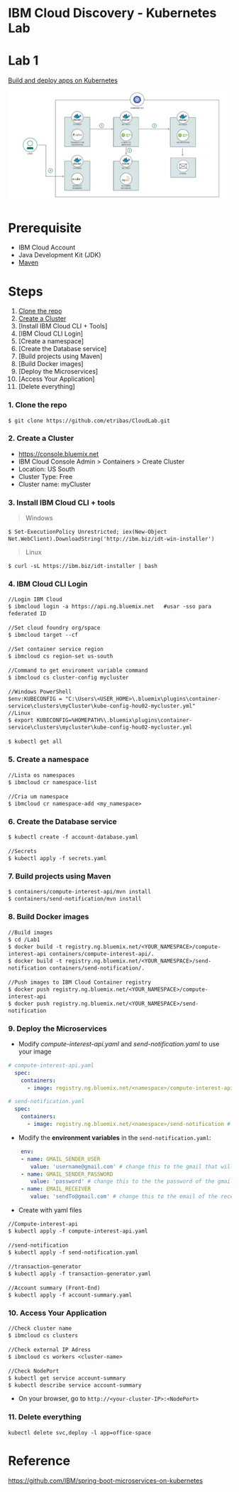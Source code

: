 # IBM Cloud Discovery - Kubernetes Lab

# Lab 1
[Build and deploy apps on Kubernetes](https://github.com/etribas/IBMDiscoveryLab.git)

![Lab1_architecture](images/Lab1_architecture.png)

# Prerequisite
* IBM Cloud Account
* Java Development Kit (JDK)	
* [Maven](https://maven.apache.org/download.cgi)

# Steps
1. [Clone the repo](#1-clone-the-repo)
2. [Create a Cluster](#2-create-a-cluster)
3. [Install IBM Cloud CLI + Tools]
4. [IBM Cloud CLI Login]
5. [Create a namespace]
6. [Create the Database service]
7. [Build projects using Maven]
8. [Build Docker images]
9. [Deploy the Microservices]
10. [Access Your Application]
11. [Delete everything]

### 1. Clone the repo 
```
$ git clone https://github.com/etribas/CloudLab.git
```

### 2. Create a Cluster
* https://console.bluemix.net
* IBM Cloud Console Admin > Containers > Create Cluster
* Location: US South
* Cluster Type: Free
* Cluster name: myCluster

### 3. Install IBM Cloud CLI + tools
>Windows
```
$ Set-ExecutionPolicy Unrestricted; iex(New-Object Net.WebClient).DownloadString('http://ibm.biz/idt-win-installer')
```
>Linux
```
$ curl -sL https://ibm.biz/idt-installer | bash
```

### 4. IBM Cloud CLI Login
```
//Login IBM Cloud
$ ibmcloud login -a https://api.ng.bluemix.net   #usar -sso para federated ID	

//Set cloud foundry org/space
$ ibmcloud target --cf

//Set container service region
$ ibmcloud cs region-set us-south

//Command to get enviroment variable command
$ ibmcloud cs cluster-config mycluster

//Windows PowerShell
$env:KUBECONFIG = "C:\Users\<USER_HOME>\.bluemix\plugins\container-service\clusters\myCluster\kube-config-hou02-mycluster.yml"
//Linux
$ export KUBECONFIG=%HOMEPATH%\.bluemix\plugins\container-service\clusters\mycluster\kube-config-hou02-mycluster.yml

$ kubectl get all
```

### 5. Create a namespace
```
//Lista os namespaces
$ ibmcloud cr namespace-list

//Cria um namespace
$ ibmcloud cr namespace-add <my_namespace>
```

### 6. Create the Database service
```
$ kubectl create -f account-database.yaml

//Secrets
$ kubectl apply -f secrets.yaml
```

### 7. Build projects using Maven
```
$ containers/compute-interest-api/mvn install
$ containers/send-notification/mvn install
```

### 8. Build Docker images
```
//Build images
$ cd /Lab1
$ docker build -t registry.ng.bluemix.net/<YOUR_NAMESPACE>/compute-interest-api containers/compute-interest-api/.
$ docker build -t registry.ng.bluemix.net/<YOUR_NAMESPACE>/send-notification containers/send-notification/.

//Push images to IBM Cloud Container registry
$ docker push registry.ng.bluemix.net/<YOUR_NAMESPACE>/compute-interest-api
$ docker push registry.ng.bluemix.net/<YOUR_NAMESPACE>/send-notification
```

### 9. Deploy the Microservices

* Modify *compute-interest-api.yaml* and *send-notification.yaml* to use your image
```yaml
# compute-interest-api.yaml
  spec:
    containers:
      - image: registry.ng.bluemix.net/<namespace>/compute-interest-api # replace with your image name
```
```yaml
# send-notification.yaml
  spec:
    containers:
      - image: registry.ng.bluemix.net/<namespace>/send-notification # replace with your image name
```
	
* Modify the **environment variables** in the `send-notification.yaml`:
```yaml
    env:
    - name: GMAIL_SENDER_USER
       value: 'username@gmail.com' # change this to the gmail that will send the email
    - name: GMAIL_SENDER_PASSWORD
       value: 'password' # change this to the the password of the gmail above
    - name: EMAIL_RECEIVER
       value: 'sendTo@gmail.com' # change this to the email of the receiver
```

* Create with yaml files
```
//Compute-interest-api
$ kubectl apply -f compute-interest-api.yaml

//send-notification
$ kubectl apply -f send-notification.yaml

//transaction-generator
$ kubectl apply -f transaction-generator.yaml

//Account summary (Front-End)
$ kubectl apply -f account-summary.yaml
```

### 10. Access Your Application
```
//Check cluster name
$ ibmcloud cs clusters	

//Check external IP Adress
$ ibmcloud cs workers <cluster-name>

//Check NodePort
$ kubectl get service account-summary
$ kubectl describe service account-summary
```

* On your browser, go to `http://<your-cluster-IP>:<NodePort>`

### 11. Delete everything
```
kubectl delete svc,deploy -l app=office-space
```

# Reference
https://github.com/IBM/spring-boot-microservices-on-kubernetes
